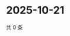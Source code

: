 # 2025-10-21

共 0 条

<!-- BEGIN ZHIHUQUESTIONS -->
<!-- 最后更新时间 Tue Oct 21 2025 01:10:44 GMT+0800 (China Standard Time) -->

<!-- END ZHIHUQUESTIONS -->
